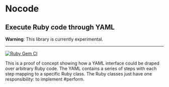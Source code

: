 # Nocode

## Execute Ruby code through YAML

**Warning**: This library is currently experimental.

---

[![Ruby Gem CI](https://github.com/mattruggio/nocode/actions/workflows/rubygem.yml/badge.svg)](https://github.com/mattruggio/nocode/actions/workflows/rubygem.yml)

This is a proof of concept showing how a YAML interface could be draped over arbitrary Ruby code.  The YAML contains a series of steps with each step mapping to a specific Ruby class.  The Ruby classes just have one responsibility: to implement #perform.

